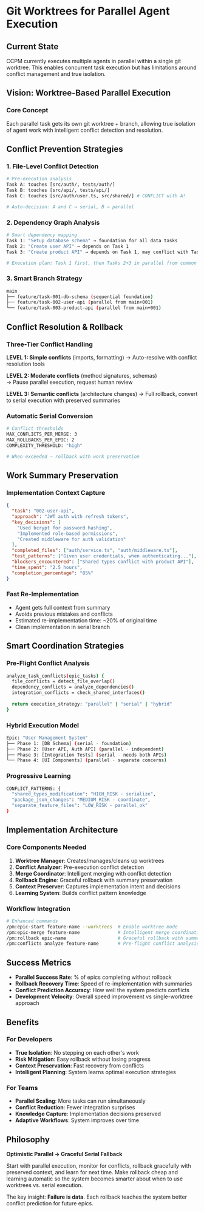 # Git Worktrees for Parallel Agent Execution

## Current State
CCPM currently executes multiple agents in parallel within a single git worktree. This enables concurrent task execution but has limitations around conflict management and true isolation.

## Vision: Worktree-Based Parallel Execution

### Core Concept
Each parallel task gets its own git worktree + branch, allowing true isolation of agent work with intelligent conflict detection and resolution.

## Conflict Prevention Strategies

### 1. File-Level Conflict Detection
```bash
# Pre-execution analysis
Task A: touches [src/auth/, tests/auth/]
Task B: touches [src/api/, tests/api/] 
Task C: touches [src/auth/user.ts, src/shared/] # CONFLICT with A!

# Auto-decision: A and C → serial, B → parallel
```

### 2. Dependency Graph Analysis
```bash
# Smart dependency mapping
Task 1: "Setup database schema" → foundation for all data tasks
Task 2: "Create user API" → depends on Task 1  
Task 3: "Create product API" → depends on Task 1, may conflict with Task 2

# Execution plan: Task 1 first, then Tasks 2+3 in parallel from common base
```

### 3. Smart Branch Strategy
```bash
main
├── feature/task-001-db-schema (sequential foundation)
├── feature/task-002-user-api (parallel from main+001)  
└── feature/task-003-product-api (parallel from main+001)
```

## Conflict Resolution & Rollback

### Three-Tier Conflict Handling

**LEVEL 1: Simple conflicts** (imports, formatting)
→ Auto-resolve with conflict resolution tools

**LEVEL 2: Moderate conflicts** (method signatures, schemas)  
→ Pause parallel execution, request human review

**LEVEL 3: Semantic conflicts** (architecture changes)
→ Full rollback, convert to serial execution with preserved summaries

### Automatic Serial Conversion
```bash
# Conflict thresholds
MAX_CONFLICTS_PER_MERGE: 3
MAX_ROLLBACKS_PER_EPIC: 2
COMPLEXITY_THRESHOLD: "high"

# When exceeded → rollback with work preservation
```

## Work Summary Preservation

### Implementation Context Capture
```json
{
  "task": "002-user-api",
  "approach": "JWT auth with refresh tokens", 
  "key_decisions": [
    "Used bcrypt for password hashing",
    "Implemented role-based permissions",
    "Created middleware for auth validation"
  ],
  "completed_files": ["auth/service.ts", "auth/middleware.ts"],
  "test_patterns": ["Given user credentials, when authenticating..."],
  "blockers_encountered": ["Shared types conflict with product API"],
  "time_spent": "2.5 hours",
  "completion_percentage": "85%"
}
```

### Fast Re-Implementation
- Agent gets full context from summary
- Avoids previous mistakes and conflicts
- Estimated re-implementation time: ~20% of original time
- Clean implementation in serial branch

## Smart Coordination Strategies

### Pre-Flight Conflict Analysis
```bash
analyze_task_conflicts(epic_tasks) {
  file_conflicts = detect_file_overlap()
  dependency_conflicts = analyze_dependencies() 
  integration_conflicts = check_shared_interfaces()
  
  return execution_strategy: "parallel" | "serial" | "hybrid"
}
```

### Hybrid Execution Model
```bash
Epic: "User Management System"
├── Phase 1: [DB Schema] (serial - foundation)
├── Phase 2: [User API, Auth API] (parallel - independent)  
├── Phase 3: [Integration Tests] (serial - needs both APIs)
└── Phase 4: [UI Components] (parallel - separate concerns)
```

### Progressive Learning
```bash
CONFLICT_PATTERNS: {
  "shared_types_modification": "HIGH_RISK - serialize",
  "package_json_changes": "MEDIUM_RISK - coordinate", 
  "separate_feature_files": "LOW_RISK - parallel_ok"
}
```

## Implementation Architecture

### Core Components Needed

1. **Worktree Manager**: Creates/manages/cleans up worktrees
2. **Conflict Analyzer**: Pre-execution conflict detection
3. **Merge Coordinator**: Intelligent merging with conflict detection
4. **Rollback Engine**: Graceful rollback with summary preservation
5. **Context Preserver**: Captures implementation intent and decisions
6. **Learning System**: Builds conflict pattern knowledge

### Workflow Integration
```bash
# Enhanced commands
/pm:epic-start feature-name --worktrees  # Enable worktree mode
/pm:epic-merge feature-name              # Intelligent merge coordination
/pm:rollback epic-name                   # Graceful rollback with summaries
/pm:conflicts analyze feature-name       # Pre-flight conflict analysis
```

## Success Metrics

- **Parallel Success Rate**: % of epics completing without rollback
- **Rollback Recovery Time**: Speed of re-implementation with summaries  
- **Conflict Prediction Accuracy**: How well the system predicts conflicts
- **Development Velocity**: Overall speed improvement vs single-worktree approach

## Benefits

### For Developers
- **True Isolation**: No stepping on each other's work
- **Risk Mitigation**: Easy rollback without losing progress
- **Context Preservation**: Fast recovery from conflicts
- **Intelligent Planning**: System learns optimal execution strategies

### For Teams  
- **Parallel Scaling**: More tasks can run simultaneously
- **Conflict Reduction**: Fewer integration surprises
- **Knowledge Capture**: Implementation decisions preserved
- **Adaptive Workflows**: System improves over time

## Philosophy

**Optimistic Parallel → Graceful Serial Fallback**

Start with parallel execution, monitor for conflicts, rollback gracefully with preserved context, and learn for next time. Make rollback cheap and learning automatic so the system becomes smarter about when to use worktrees vs. serial execution.

The key insight: **Failure is data**. Each rollback teaches the system better conflict prediction for future epics.